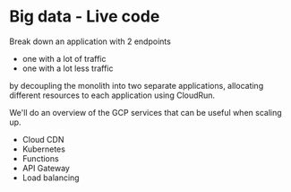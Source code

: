 # Big data - Live code

Break down an application with 2 endpoints

- one with a lot of traffic
- one with a lot less traffic

by decoupling the monolith into two separate applications, allocating different resources to each application using CloudRun.

We'll do an overview of the GCP services that can be useful when scaling up.

- Cloud CDN
- Kubernetes
- Functions
- API Gateway
- Load balancing
